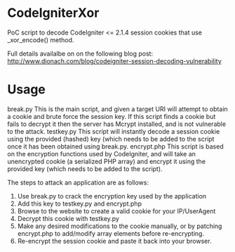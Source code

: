 CodeIgniterXor
==============

PoC script to decode CodeIgniter &lt;= 2.1.4 session cookies that use _xor_encode() method.

Full details availalbe on on the following blog post: http://www.dionach.com/blog/codeigniter-session-decoding-vulnerability


Usage
=====
break.py
This is the main script, and given a target URI will attempt to obtain a cookie and brute force the session key. If this script finds a cookie but fails to decrypt it then the server has Mcrypt installed, and is not vulnerable to the attack.
testkey.py
This script will instantly decode a session cookie using the provided (hashed) key (which needs to be added to the script once it has been obtained using break.py.
encrypt.php
This script is based on the encryption functions used by CodeIgniter, and will take an unencrypted cookie (a serialized PHP array) and encrypt it using the provided key (which needs to be added to the script).

The steps to attack an application are as follows:

1. Use break.py to crack the encryption key used by the application
2. Add this key to testkey.py and encrypt.php
3. Browse to the website to create a valid cookie for your IP/UserAgent
3. Decrypt this cookie with testkey.py
5. Make any desired modifications to the cookie manually, or by patching encrypt.php to add/modify array elements before re-encrypting.
6. Re-encrypt the session cookie and paste it back into your browser.
